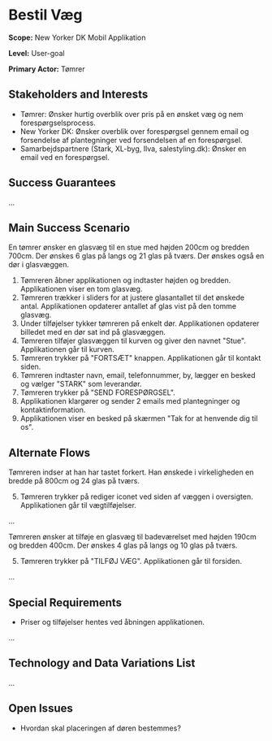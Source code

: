 # Bestil Væg

**Scope:** New Yorker DK Mobil Applikation

**Level:** User-goal

**Primary Actor:** Tømrer

## Stakeholders and Interests

- Tømrer: Ønsker hurtig overblik over pris på en ønsket væg og nem forespørgselsprocess.
- New Yorker DK: Ønsker overblik over forespørgsel gennem email og forsendelse af plantegninger ved forsendelsen af en forespørgsel.
- Samarbejdspartnere (Stark, XL-byg, Ilva, salestyling.dk): Ønsker en email ved en forespørgsel.

## Success Guarantees

...

## Main Success Scenario

En tømrer ønsker en glasvæg til en stue med højden 200cm og bredden 700cm. Der ønskes 6 glas på langs og 21 glas på tværs. Der ønskes også en dør i glasvæggen.

1. Tømreren åbner applikationen og indtaster højden og bredden. Applikationen viser en tom glasvæg.
2. Tømreren trækker i sliders for at justere glasantallet til det ønskede antal. Applikationen opdaterer antallet af glas vist på den tomme glasvæg.
3. Under tilføjelser tykker tømreren på enkelt dør. Applikationen opdaterer billedet med en dør sat ind på glasvæggen.
4. Tømreren tilføjer glasvæggen til kurven og giver den navnet "Stue". Applikationen går til kurven.
5. Tømreren trykker på "FORTSÆT" knappen. Applikationen går til kontakt siden.
6. Tømreren indtaster navn, email, telefonnummer, by, lægger en besked og vælger "STARK" som leverandør.
7. Tømreren trykker på "SEND FORESPØRGSEL".
8. Applikationen klargører og sender 2 emails med plantegninger og kontaktinformation.
9. Applikationen viser en besked på skærmen "Tak for at henvende dig til os".

## Alternate Flows

Tømreren indser at han har tastet forkert. Han ønskede i virkeligheden en bredde på 800cm og 24 glas på tværs.

5. Tømreren trykker på rediger iconet ved siden af væggen i oversigten. Applikationen går til vægtilføjelser.

...

Tømreren ønsker at tilføje en glasvæg til badeværelset med højden 190cm og bredden 400cm. Der ønskes 4 glas på langs og 10 glas på tværs.

5. Tømreren trykker på "TILFØJ VÆG". Applikationen går til forsiden.

...

## Special Requirements

- Priser og tilføjelser hentes ved åbningen applikationen.

...

## Technology and Data Variations List

...

## Open Issues

- Hvordan skal placeringen af døren bestemmes?
